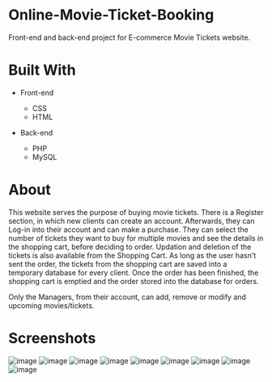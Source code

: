 # Online-Movie-Ticket-Booking
Front-end and back-end project for E-commerce Movie Tickets website.

# Built With
* Front-end
  * CSS
  * HTML

* Back-end
  * PHP
  * MySQL
 
 
# About
  This website serves the purpose of buying movie tickets. There is a Register section, in which new clients can create an account. Afterwards, they can Log-in into their account and can make a purchase. They can  select the number of tickets they want to buy for multiple movies and see the details in the shopping cart, before deciding to order. Updation and deletion of the tickets is also available from the Shopping Cart. As long as the user hasn't sent the order, the tickets from the shopping cart are saved into a temporary database for every client. Once the order has been finished, the shopping cart is emptied and the order stored into the database for orders.


  Only the Managers, from their account, can add, remove or modify and upcoming movies/tickets.
  
# Screenshots

![image](https://user-images.githubusercontent.com/74464853/221356006-55335d65-64fb-46ea-a994-46b07b90bd84.png)
![image](https://user-images.githubusercontent.com/74464853/221356036-8a469d69-0bba-4508-9ca8-13f46a0653c5.png)
![image](https://user-images.githubusercontent.com/74464853/221356066-4fbd1271-faa2-4cf3-8471-4c214ad3cabf.png)
![image](https://user-images.githubusercontent.com/74464853/221356074-50c71531-50d0-43b1-81b4-77b5de4e63b4.png)
![image](https://user-images.githubusercontent.com/74464853/221356095-78e1dd86-174c-4847-b85d-70e40e311bc6.png)
![image](https://user-images.githubusercontent.com/74464853/221356106-786e6ad2-9b8b-4e0c-9f00-230265001d6d.png)
![image](https://user-images.githubusercontent.com/74464853/221356122-8748ee0a-4d9b-4725-8267-99a9aaa5e5af.png)
![image](https://user-images.githubusercontent.com/74464853/221356136-d7462752-e66a-4717-ab09-6dfae8d302d9.png)
![image](https://user-images.githubusercontent.com/74464853/221356167-3490f4cf-ec69-41d6-9dfa-27399300fd25.png)

